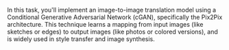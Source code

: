 In this task, you'll implement an image-to-image translation model using a Conditional Generative Adversarial Network (cGAN), specifically the Pix2Pix architecture. This technique learns a mapping from input images (like sketches or edges) to output images (like photos or colored versions), and is widely used in style transfer and image synthesis.
